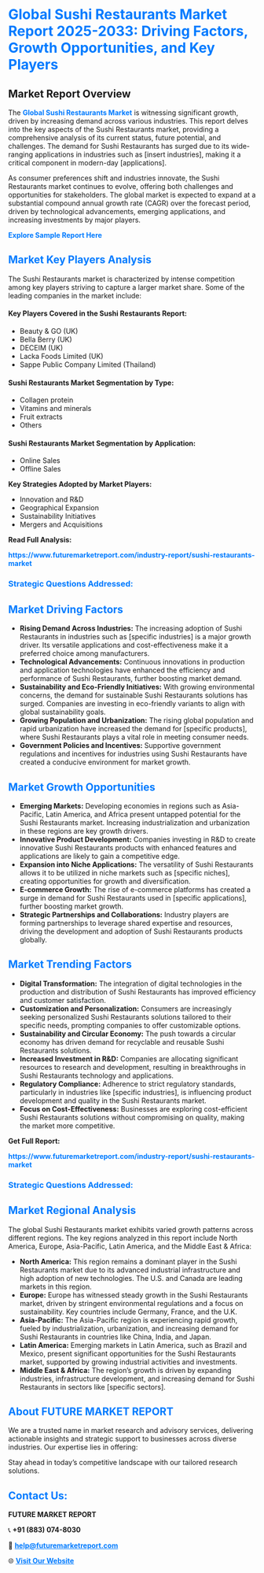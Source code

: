 <h1 style="color: #007BFF;">Global Sushi Restaurants Market Report 2025-2033: Driving Factors, Growth Opportunities, and Key Players</h1>

<section id="overview">
<h2>Market Report Overview</h2>
<p>The <a href="https://www.futuremarketreport.com/industry-report/sushi-restaurants-market" style="color: #007BFF; text-decoration: none;"><strong>Global Sushi Restaurants Market</strong></a> is witnessing significant growth, driven by increasing demand across various industries. This report delves into the key aspects of the Sushi Restaurants market, providing a comprehensive analysis of its current status, future potential, and challenges. The demand for Sushi Restaurants has surged due to its wide-ranging applications in industries such as [insert industries], making it a critical component in modern-day [applications].</p>
<p>As consumer preferences shift and industries innovate, the Sushi Restaurants market continues to evolve, offering both challenges and opportunities for stakeholders. The global market is expected to expand at a substantial compound annual growth rate (CAGR) over the forecast period, driven by technological advancements, emerging applications, and increasing investments by major players.</p>
</section>

<section id="overview">
<p><a href="https://www.futuremarketreport.com/request-sample/reportId=37357" style="color: #007BFF; text-decoration: none;"><strong>Explore Sample Report Here</strong></a></p>
</section>

<section id="key-players">
<h2 style="color: #007BFF;">Market Key Players Analysis</h2>
<p>The Sushi Restaurants market is characterized by intense competition among key players striving to capture a larger market share. Some of the leading companies in the market include:</p>
<h4>Key Players Covered in the Sushi Restaurants Report:</h4>
<ul><li>Beauty &amp; GO (UK)</li><li>Bella Berry (UK)</li><li>DECEIM (UK)</li><li>Lacka Foods Limited (UK)</li><li>Sappe Public Company Limited (Thailand)</li></ul>
<h4>Sushi Restaurants Market Segmentation by Type:</h4>
<ul><li>Collagen protein</li><li>Vitamins and minerals</li><li>Fruit extracts</li><li>Others</li></ul>

<h4>Sushi Restaurants Market Segmentation by Application:</h4>
<ul><li>Online Sales</li><li>Offline Sales</li></ul>
<p><strong>Key Strategies Adopted by Market Players:</strong></p>
<ul>
<li>Innovation and R&D</li>
<li>Geographical Expansion</li>
<li>Sustainability Initiatives</li>
<li>Mergers and Acquisitions</li>
</ul>
</section>

<section>
<p><strong>Read Full Analysis: </strong></p><a href="https://www.futuremarketreport.com/industry-report/sushi-restaurants-market" style="color: #007BFF; text-decoration: none;"><strong>https://www.futuremarketreport.com/industry-report/sushi-restaurants-market</strong></a>
<h3 style="color: #007BFF;">Strategic Questions Addressed:</h3>
</section>

<section id="driving-factors">
<h2 style="color: #007BFF;">Market Driving Factors</h2>
<ul>
<li><strong>Rising Demand Across Industries:</strong> The increasing adoption of Sushi Restaurants in industries such as [specific industries] is a major growth driver. Its versatile applications and cost-effectiveness make it a preferred choice among manufacturers.</li>
<li><strong>Technological Advancements:</strong> Continuous innovations in production and application technologies have enhanced the efficiency and performance of Sushi Restaurants, further boosting market demand.</li>
<li><strong>Sustainability and Eco-Friendly Initiatives:</strong> With growing environmental concerns, the demand for sustainable Sushi Restaurants solutions has surged. Companies are investing in eco-friendly variants to align with global sustainability goals.</li>
<li><strong>Growing Population and Urbanization:</strong> The rising global population and rapid urbanization have increased the demand for [specific products], where Sushi Restaurants plays a vital role in meeting consumer needs.</li>
<li><strong>Government Policies and Incentives:</strong> Supportive government regulations and incentives for industries using Sushi Restaurants have created a conducive environment for market growth.</li>
</ul>
</section>

<section id="growth-opportunities">
<h2 style="color: #007BFF;">Market Growth Opportunities</h2>
<ul>
<li><strong>Emerging Markets:</strong> Developing economies in regions such as Asia-Pacific, Latin America, and Africa present untapped potential for the Sushi Restaurants market. Increasing industrialization and urbanization in these regions are key growth drivers.</li>
<li><strong>Innovative Product Development:</strong> Companies investing in R&D to create innovative Sushi Restaurants products with enhanced features and applications are likely to gain a competitive edge.</li>
<li><strong>Expansion into Niche Applications:</strong> The versatility of Sushi Restaurants allows it to be utilized in niche markets such as [specific niches], creating opportunities for growth and diversification.</li>
<li><strong>E-commerce Growth:</strong> The rise of e-commerce platforms has created a surge in demand for Sushi Restaurants used in [specific applications], further boosting market growth.</li>
<li><strong>Strategic Partnerships and Collaborations:</strong> Industry players are forming partnerships to leverage shared expertise and resources, driving the development and adoption of Sushi Restaurants products globally.</li>
</ul>
</section>

<section id="trending-factors">
<h2 style="color: #007BFF;">Market Trending Factors</h2>
<ul>
<li><strong>Digital Transformation:</strong> The integration of digital technologies in the production and distribution of Sushi Restaurants has improved efficiency and customer satisfaction.</li>
<li><strong>Customization and Personalization:</strong> Consumers are increasingly seeking personalized Sushi Restaurants solutions tailored to their specific needs, prompting companies to offer customizable options.</li>
<li><strong>Sustainability and Circular Economy:</strong> The push towards a circular economy has driven demand for recyclable and reusable Sushi Restaurants solutions.</li>
<li><strong>Increased Investment in R&D:</strong> Companies are allocating significant resources to research and development, resulting in breakthroughs in Sushi Restaurants technology and applications.</li>
<li><strong>Regulatory Compliance:</strong> Adherence to strict regulatory standards, particularly in industries like [specific industries], is influencing product development and quality in the Sushi Restaurants market.</li>
<li><strong>Focus on Cost-Effectiveness:</strong> Businesses are exploring cost-efficient Sushi Restaurants solutions without compromising on quality, making the market more competitive.</li>
</ul>
</section>

<section>
<p><strong>Get Full Report: </strong></p><a href="https://www.futuremarketreport.com/industry-report/sushi-restaurants-market" style="color: #007BFF; text-decoration: none;"><strong>https://www.futuremarketreport.com/industry-report/sushi-restaurants-market</strong></a>
<h3 style="color: #007BFF;">Strategic Questions Addressed:</h3>
</section>


<section id="regional-analysis">
<h2 style="color: #007BFF;">Market Regional Analysis</h2>
<p>The global Sushi Restaurants market exhibits varied growth patterns across different regions. The key regions analyzed in this report include North America, Europe, Asia-Pacific, Latin America, and the Middle East & Africa:</p>
<ul>
<li><strong>North America:</strong> This region remains a dominant player in the Sushi Restaurants market due to its advanced industrial infrastructure and high adoption of new technologies. The U.S. and Canada are leading markets in this region.</li>
<li><strong>Europe:</strong> Europe has witnessed steady growth in the Sushi Restaurants market, driven by stringent environmental regulations and a focus on sustainability. Key countries include Germany, France, and the U.K.</li>
<li><strong>Asia-Pacific:</strong> The Asia-Pacific region is experiencing rapid growth, fueled by industrialization, urbanization, and increasing demand for Sushi Restaurants in countries like China, India, and Japan.</li>
<li><strong>Latin America:</strong> Emerging markets in Latin America, such as Brazil and Mexico, present significant opportunities for the Sushi Restaurants market, supported by growing industrial activities and investments.</li>
<li><strong>Middle East & Africa:</strong> The region’s growth is driven by expanding industries, infrastructure development, and increasing demand for Sushi Restaurants in sectors like [specific sectors].</li>
</ul>
</section>

<footer>
<h2 style="color: #007BFF;">About FUTURE MARKET REPORT</h2>
<p>We are a trusted name in market research and advisory services, delivering actionable insights and strategic support to businesses across diverse industries. Our expertise lies in offering:</p>

<p>Stay ahead in today’s competitive landscape with our tailored research solutions.</p>

<h2 style="color: #007BFF;">Contact Us:</h2>
<p><strong>FUTURE MARKET REPORT</strong></p>
<p>📞 <strong>+91 (883) 074-8030</strong></p>
<p>📧 <strong><a href="mailto:help@futuremarketreport.com" style="color: #007BFF;">help@futuremarketreport.com</a></strong></p>
<p>🌐 <strong><a href="https://www.futuremarketreport.com/" style="color: #007BFF;">Visit Our Website</a></strong></p>
</footer>